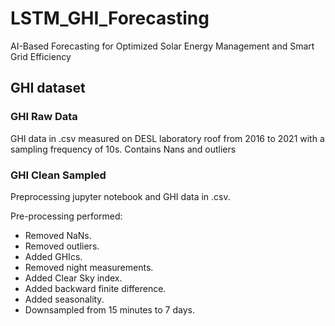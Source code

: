 # LSTM_GHI_Forecasting
AI-Based Forecasting for Optimized Solar Energy Management and Smart Grid Efficiency

## GHI dataset

### GHI Raw Data

GHI data in .csv measured on DESL laboratory roof from 2016 to 2021 with a sampling frequency of 10s. Contains Nans and outliers

### GHI Clean Sampled

Preprocessing jupyter notebook and GHI data in .csv.

Pre-processing performed:
 - Removed NaNs.
 - Removed outliers.
 - Added GHIcs.
 - Removed night measurements.
 - Added Clear Sky index.
 - Added backward finite difference.
 - Added seasonality.
 - Downsampled from 15 minutes to 7 days.

